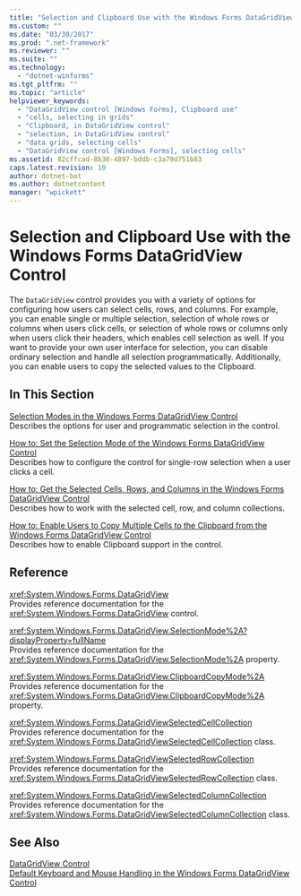 ```yaml
---
title: "Selection and Clipboard Use with the Windows Forms DataGridView Control"
ms.custom: ""
ms.date: "03/30/2017"
ms.prod: ".net-framework"
ms.reviewer: ""
ms.suite: ""
ms.technology: 
  - "dotnet-winforms"
ms.tgt_pltfrm: ""
ms.topic: "article"
helpviewer_keywords: 
  - "DataGridView control [Windows Forms], Clipboard use"
  - "cells, selecting in grids"
  - "Clipboard, in DataGridView control"
  - "selection, in DataGridView control"
  - "data grids, selecting cells"
  - "DataGridView control [Windows Forms], selecting cells"
ms.assetid: 82cffcad-8b30-4897-bddb-c3a79d751b83
caps.latest.revision: 10
author: dotnet-bot
ms.author: dotnetcontent
manager: "wpickett"
---
```

# Selection and Clipboard Use with the Windows Forms DataGridView Control
The `DataGridView` control provides you with a variety of options for configuring how users can select cells, rows, and columns. For example, you can enable single or multiple selection, selection of whole rows or columns when users click cells, or selection of whole rows or columns only when users click their headers, which enables cell selection as well. If you want to provide your own user interface for selection, you can disable ordinary selection and handle all selection programmatically. Additionally, you can enable users to copy the selected values to the Clipboard.  
  
## In This Section  
 [Selection Modes in the Windows Forms DataGridView Control](../../../../docs/framework/winforms/controls/selection-modes-in-the-windows-forms-datagridview-control.md)  
 Describes the options for user and programmatic selection in the control.  
  
 [How to: Set the Selection Mode of the Windows Forms DataGridView Control](../../../../docs/framework/winforms/controls/how-to-set-the-selection-mode-of-the-windows-forms-datagridview-control.md)  
 Describes how to configure the control for single-row selection when a user clicks a cell.  
  
 [How to: Get the Selected Cells, Rows, and Columns in the Windows Forms DataGridView Control](../../../../docs/framework/winforms/controls/selected-cells-rows-and-columns-datagridview.md)  
 Describes how to work with the selected cell, row, and column collections.  
  
 [How to: Enable Users to Copy Multiple Cells to the Clipboard from the Windows Forms DataGridView Control](../../../../docs/framework/winforms/controls/enable-users-to-copy-multiple-cells-to-the-clipboard-datagridview.md)  
 Describes how to enable Clipboard support in the control.  
  
## Reference  
 <xref:System.Windows.Forms.DataGridView>  
 Provides reference documentation for the <xref:System.Windows.Forms.DataGridView> control.  
  
 <xref:System.Windows.Forms.DataGridView.SelectionMode%2A?displayProperty=fullName>  
 Provides reference documentation for the <xref:System.Windows.Forms.DataGridView.SelectionMode%2A> property.  
  
 <xref:System.Windows.Forms.DataGridView.ClipboardCopyMode%2A>  
 Provides reference documentation for the <xref:System.Windows.Forms.DataGridView.ClipboardCopyMode%2A> property.  
  
 <xref:System.Windows.Forms.DataGridViewSelectedCellCollection>  
 Provides reference documentation for the <xref:System.Windows.Forms.DataGridViewSelectedCellCollection> class.  
  
 <xref:System.Windows.Forms.DataGridViewSelectedRowCollection>  
 Provides reference documentation for the <xref:System.Windows.Forms.DataGridViewSelectedRowCollection> class.  
  
 <xref:System.Windows.Forms.DataGridViewSelectedColumnCollection>  
 Provides reference documentation for the <xref:System.Windows.Forms.DataGridViewSelectedColumnCollection> class.  
  
## See Also  
 [DataGridView Control](../../../../docs/framework/winforms/controls/datagridview-control-windows-forms.md)   
 [Default Keyboard and Mouse Handling in the Windows Forms DataGridView Control](../../../../docs/framework/winforms/controls/default-keyboard-and-mouse-handling-in-the-windows-forms-datagridview-control.md)
